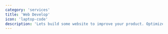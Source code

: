```yaml
---
category: 'services'
title: 'Web Develop'
icon: 'laptop-code'
description: 'Lets build some website to improve your product. Optimized, Responsive, and great website for you'
---
```

